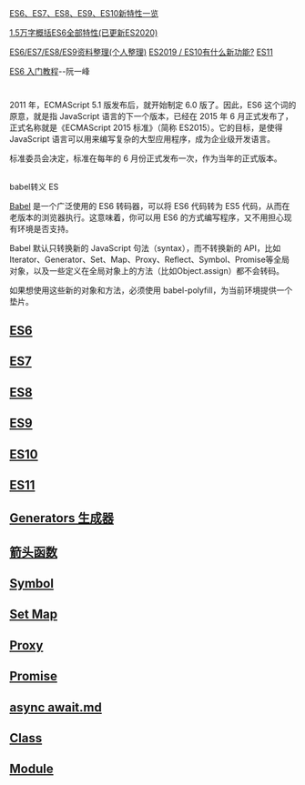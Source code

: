 [ES6、ES7、ES8、ES9、ES10新特性一览](https://juejin.cn/post/6844903811622912014)

[1.5万字概括ES6全部特性(已更新ES2020)](https://juejin.cn/post/6844903959283367950)

[ES6/ES7/ES8/ES9资料整理(个人整理)](https://juejin.im/post/6844903728944775181)
[ES2019 / ES10有什么新功能?](https://juejin.im/post/6844903872469680141)
[ES11](https://juejin.im/post/6883306672064987149)

[ES6 入门教程](https://es6.ruanyifeng.com/)--阮一峰
#

2011 年，ECMAScript 5.1 版发布后，就开始制定 6.0 版了。因此，ES6 这个词的原意，就是指 JavaScript 语言的下一个版本，已经在 2015 年 6 月正式发布了，正式名称就是《ECMAScript 2015 标准》（简称 ES2015）。它的目标，是使得 JavaScript 语言可以用来编写复杂的大型应用程序，成为企业级开发语言。

标准委员会决定，标准在每年的 6 月份正式发布一次，作为当年的正式版本。
## 
babel转义 ES

[Babel](https://www.babeljs.cn/repl/) 是一个广泛使用的 ES6 转码器，可以将 ES6 代码转为 ES5 代码，从而在老版本的浏览器执行。这意味着，你可以用 ES6 的方式编写程序，又不用担心现有环境是否支持。

Babel 默认只转换新的 JavaScript 句法（syntax），而不转换新的 API，比如Iterator、Generator、Set、Map、Proxy、Reflect、Symbol、Promise等全局对象，以及一些定义在全局对象上的方法（比如Object.assign）都不会转码。

如果想使用这些新的对象和方法，必须使用 babel-polyfill，为当前环境提供一个垫片。

## [ES6](/details\ES\ES6.md)
## [ES7](/details\ES\ES7.md)
## [ES8](/details\ES\ES8.md)
## [ES9](/details\ES\ES9.md)
## [ES10](/details\ES\ES10.md)
## [ES11](/details\ES\ES11.md)



## [Generators 生成器](/details/JS/Generator.md)

## [箭头函数](/details/面试题/this.md)



## [Symbol](/details/JS数据类型/Symbol.md)

## [Set Map](/details/JS/Set、Map.md)

## [Proxy](/details/JS/proxy.md)

## [Promise](/details/JS/promise.md)

## [async await.md](/details/JS/async_await.md)

## [Class](/details/JS/Class.md)

## [Module](/details/JS/Module.md)

